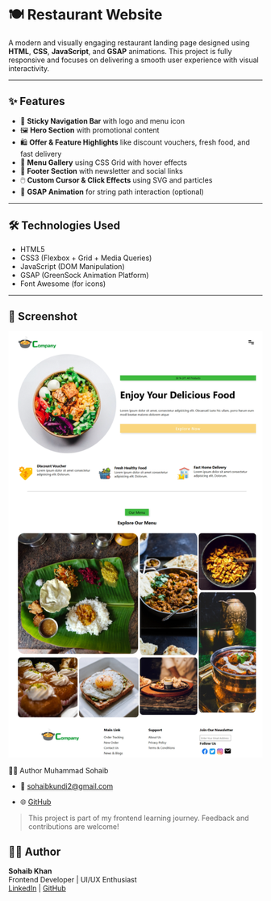 # 🍽️ Restaurant Website

A modern and visually engaging restaurant landing page designed using **HTML**, **CSS**, **JavaScript**, and **GSAP** animations. This project is fully responsive and focuses on delivering a smooth user experience with visual interactivity.

---

## ✨ Features

- 🧭 **Sticky Navigation Bar** with logo and menu icon
- 🖼️ **Hero Section** with promotional content
- 🛍️ **Offer & Feature Highlights** like discount vouchers, fresh food, and fast delivery
- 🍔 **Menu Gallery** using CSS Grid with hover effects
- 🦶 **Footer Section** with newsletter and social links
- 🖱️ **Custom Cursor & Click Effects** using SVG and particles
- 🎯 **GSAP Animation** for string path interaction (optional)

---

## 🛠️ Technologies Used

- HTML5
- CSS3 (Flexbox + Grid + Media Queries)
- JavaScript (DOM Manipulation)
- GSAP (GreenSock Animation Platform)
- Font Awesome (for icons)

---

## 📸 Screenshot


![Hero Section](./screenshot.png)


🙋‍♂️ Author
Muhammad Sohaib

- 📧 sohaibkundi2@gmail.com

- 🌐 [GitHub](github.com/sohaibkundi2)
> This project is part of my frontend learning journey. Feedback and contributions are welcome!

## 👨‍💻 Author

**Sohaib Khan**  
Frontend Developer | UI/UX Enthusiast  
[LinkedIn](https://www.linkedin.com/in/sohaibkundi2/) | [GitHub](https://github.com/sohaibkundi2)
